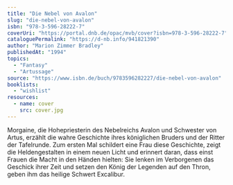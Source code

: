 ```yaml
---
title: "Die Nebel von Avalon"
slug: "die-nebel-von-avalon"
isbn: "978-3-596-28222-7"
coverUri: "https://portal.dnb.de/opac/mvb/cover?isbn=978-3-596-28222-7"
cataloguePermalink: "https://d-nb.info/941821390"
author: "Marion Zimmer Bradley"
publishedAt: "1994"
topics:
  - "Fantasy"
  - "Artussage"
source: "https://www.isbn.de/buch/9783596282227/die-nebel-von-avalon"
booklists:
  - "wishlist"
resources:
  - name: cover
    src: cover.jpg
---
```

Morgaine, die Hohepriesterin des Nebelreichs Avalon und Schwester von Artus, 
erzählt die wahre Geschichte ihres königlichen Bruders und der Ritter der 
Tafelrunde. Zum ersten Mal schildert eine Frau diese Geschichte, zeigt die 
Heldengestalten in einem neuen Licht und erinnert daran, dass einst Frauen die 
Macht in den Händen hielten: Sie lenken im Verborgenen das Geschick ihrer Zeit 
und setzen den König der Legenden auf den Thron, geben ihm das heilige Schwert 
Excalibur.
